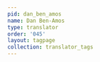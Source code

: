 ```yaml
---
pid: dan_ben_amos
name: Dan Ben-Amos
type: translator
order: '045'
layout: tagpage
collection: translator_tags
---
```

